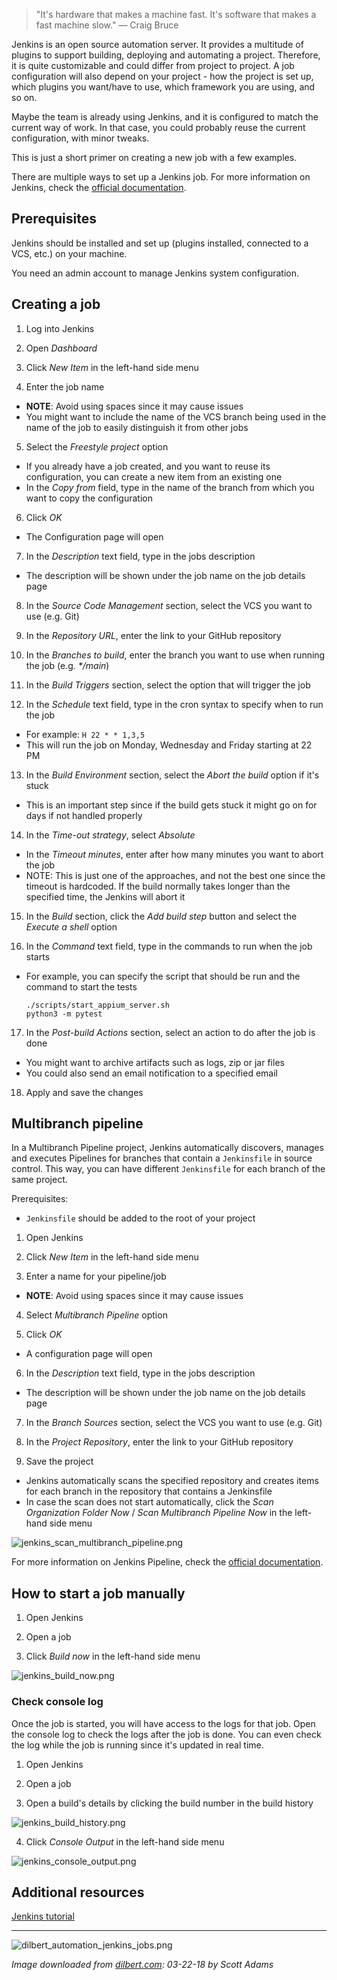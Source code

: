 > "It's hardware that makes a machine fast.  It's software that makes a fast machine slow." — Craig Bruce

Jenkins is an open source automation server. It provides a multitude of plugins to support building, deploying and automating a project.
Therefore, it is quite customizable and could differ from project to project.
A job configuration will also depend on your project - how the project is set up, which plugins you want/have to use, which framework you are using, and so on.

Maybe the team is already using Jenkins, and it is configured to match the current way of work. In that case, you could probably reuse the current configuration, with minor tweaks.

This is just a short primer on creating a new job with a few examples.

There are multiple ways to set up a Jenkins job.
For more information on Jenkins, check the [official documentation](https://www.jenkins.io/doc/book/getting-started/).

## Prerequisites

Jenkins should be installed and set up (plugins installed, connected to a VCS, etc.) on your machine.

You need an admin account to manage Jenkins system configuration.


## Creating a job

1. Log into Jenkins

2. Open _Dashboard_

3. Click _New Item_ in the left-hand side menu

4. Enter the job name
 - **NOTE**: Avoid using spaces since it may cause issues
 - You might want to include the name of the VCS branch being used in the name of the job to easily distinguish it from other jobs

5. Select the _Freestyle project_ option
 - If you already have a job created, and you want to reuse its configuration, you can create a new item from an existing one
 - In the _Copy from_ field, type in the name of the branch from which you want to copy the configuration

6. Click _OK_
 - The Configuration page will open

7. In the _Description_ text field, type in the jobs description
 - The description will be shown under the job name on the job details page

8. In the _Source Code Management_ section, select the VCS you want to use (e.g. Git)

9. In the _Repository URL_, enter the link to your GitHub repository 

10. In the _Branches to build_, enter the branch you want to use when running the job (e.g. _*/main_)

11. In the _Build Triggers_ section, select the option that will trigger the job 

12. In the _Schedule_ text field, type in the cron syntax to specify when to run the job
 - For example: `H 22 * * 1,3,5`
 - This will run the job on Monday, Wednesday and Friday starting at 22 PM 

13. In the _Build Environment_ section, select the _Abort the build_ option if it's stuck
 - This is an important step since if the build gets stuck it might go on for days if not handled properly

14. In the _Time-out strategy_, select _Absolute_
 - In the _Timeout minutes_, enter after how many minutes you want to abort the job
 - NOTE: This is just one of the approaches, and not the best one since the timeout is hardcoded. If the build normally takes longer than the specified time, the Jenkins will abort it

15. In the _Build_ section, click the _Add build step_ button and select the _Execute a shell_ option

16. In the _Command_ text field, type in the commands to run when the job starts
 - For example, you can specify the script that should be run and the command to start the tests

    ```
    ./scripts/start_appium_server.sh
    python3 -m pytest
    ```

17. In the _Post-build Actions_ section, select an action to do after the job is done
 - You might want to archive artifacts such as logs, zip or jar files
 - You could also send an email notification to a specified email

18. Apply and save the changes


## Multibranch pipeline

In a Multibranch Pipeline project, Jenkins automatically discovers, manages and executes Pipelines for branches that contain a `Jenkinsfile` in source control.
This way, you can have different `Jenkinsfile` for each branch of the same project.

Prerequisites:

- `Jenkinsfile` should be added to the root of your project

1. Open Jenkins

2. Click _New Item_ in the left-hand side menu

3. Enter a name for your pipeline/job
 - **NOTE**: Avoid using spaces since it may cause issues

4. Select _Multibranch Pipeline_ option 

5. Click _OK_
 - A configuration page will open

6. In the _Description_ text field, type in the jobs description
 - The description will be shown under the job name on the job details page

7. In the _Branch Sources_ section, select the VCS you want to use (e.g. Git)

8. In the _Project Repository_, enter the link to your GitHub repository 

9. Save the project
 - Jenkins automatically scans the specified repository and creates items for each branch in the repository that contains a Jenkinsfile
 - In case the scan does not start automatically, click the _Scan Organization Folder Now_ / _Scan Multibranch Pipeline Now_ in the left-hand side menu

![jenkins_scan_multibranch_pipeline.png](/img/jenkins_scan_multibranch_pipeline.png)

For more information on Jenkins Pipeline, check the [official documentation](https://www.jenkins.io/doc/book/pipeline/).


## How to start a job manually

1. Open Jenkins

2. Open a job

3. Click _Build now_ in the left-hand side menu

![jenkins_build_now.png](/img/jenkins_build_now.png)

### Check console log

Once the job is started, you will have access to the logs for that job. 
Open the console log to check the logs after the job is done. 
You can even check the log while the job is running since it's updated in real time.

1. Open Jenkins

2. Open a job

3. Open a build's details by clicking the build number in the build history

![jenkins_build_history.png](/img/jenkins_build_history.png)


4. Click _Console Output_ in the left-hand side menu

![jenkins_console_output.png](/img/jenkins_console_output.png)


## Additional resources

[Jenkins tutorial](https://www.youtube.com/watch?v=89yWXXIOisk&list=PLhW3qG5bs-L_ZCOA4zNPSoGbnVQ-rp_dG&ab_channel=AutomationStepbyStep)


---

![dilbert_automation_jenkins_jobs.png](/img/dilbert_automation_jenkins_jobs.png)

*Image downloaded from [dilbert.com](https://dilbert.com/strip/2018-03-22): 03-22-18 by Scott Adams*

